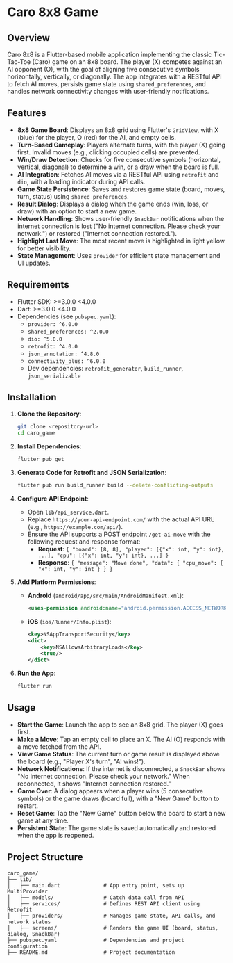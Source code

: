 # Caro 8x8 Game

## Overview
Caro 8x8 is a Flutter-based mobile application implementing the classic Tic-Tac-Toe (Caro) game on an 8x8 board. The player (X) competes against an AI opponent (O), with the goal of aligning five consecutive symbols horizontally, vertically, or diagonally. The app integrates with a RESTful API to fetch AI moves, persists game state using `shared_preferences`, and handles network connectivity changes with user-friendly notifications.

## Features
- **8x8 Game Board**: Displays an 8x8 grid using Flutter's `GridView`, with X (blue) for the player, O (red) for the AI, and empty cells.
- **Turn-Based Gameplay**: Players alternate turns, with the player (X) going first. Invalid moves (e.g., clicking occupied cells) are prevented.
- **Win/Draw Detection**: Checks for five consecutive symbols (horizontal, vertical, diagonal) to determine a win, or a draw when the board is full.
- **AI Integration**: Fetches AI moves via a RESTful API using `retrofit` and `dio`, with a loading indicator during API calls.
- **Game State Persistence**: Saves and restores game state (board, moves, turn, status) using `shared_preferences`.
- **Result Dialog**: Displays a dialog when the game ends (win, loss, or draw) with an option to start a new game.
- **Network Handling**: Shows user-friendly `SnackBar` notifications when the internet connection is lost ("No internet connection. Please check your network.") or restored ("Internet connection restored.").
- **Highlight Last Move**: The most recent move is highlighted in light yellow for better visibility.
- **State Management**: Uses `provider` for efficient state management and UI updates.

## Requirements
- Flutter SDK: >=3.0.0 <4.0.0
- Dart: >=3.0.0 <4.0.0
- Dependencies (see `pubspec.yaml`):
    - `provider: ^6.0.0`
    - `shared_preferences: ^2.0.0`
    - `dio: ^5.0.0`
    - `retrofit: ^4.0.0`
    - `json_annotation: ^4.8.0`
    - `connectivity_plus: ^6.0.0`
    - Dev dependencies: `retrofit_generator`, `build_runner`, `json_serializable`

## Installation
1. **Clone the Repository**:
   ```bash
   git clone <repository-url>
   cd caro_game
   ```

2. **Install Dependencies**:
   ```bash
   flutter pub get
   ```

3. **Generate Code for Retrofit and JSON Serialization**:
   ```bash
   flutter pub run build_runner build --delete-conflicting-outputs
   ```

4. **Configure API Endpoint**:
    - Open `lib/api_service.dart`.
    - Replace `https://your-api-endpoint.com/` with the actual API URL (e.g., `https://example.com/api/`).
    - Ensure the API supports a POST endpoint `/get-ai-move` with the following request and response format:
        - **Request**: `{ "board": [8, 8], "player": [{"x": int, "y": int}, ...], "cpu": [{"x": int, "y": int}, ...] }`
        - **Response**: `{ "message": "Move done", "data": { "cpu_move": { "x": int, "y": int } } }`

5. **Add Platform Permissions**:
    - **Android** (`android/app/src/main/AndroidManifest.xml`):
      ```xml
      <uses-permission android:name="android.permission.ACCESS_NETWORK_STATE"/>
      ```
    - **iOS** (`ios/Runner/Info.plist`):
      ```xml
      <key>NSAppTransportSecurity</key>
      <dict>
          <key>NSAllowsArbitraryLoads</key>
          <true/>
      </dict>
      ```

6. **Run the App**:
   ```bash
   flutter run
   ```

## Usage
- **Start the Game**: Launch the app to see an 8x8 grid. The player (X) goes first.
- **Make a Move**: Tap an empty cell to place an X. The AI (O) responds with a move fetched from the API.
- **View Game Status**: The current turn or game result is displayed above the board (e.g., "Player X's turn", "AI wins!").
- **Network Notifications**: If the internet is disconnected, a `SnackBar` shows "No internet connection. Please check your network." When reconnected, it shows "Internet connection restored."
- **Game Over**: A dialog appears when a player wins (5 consecutive symbols) or the game draws (board full), with a "New Game" button to restart.
- **Reset Game**: Tap the "New Game" button below the board to start a new game at any time.
- **Persistent State**: The game state is saved automatically and restored when the app is reopened.

## Project Structure
```
caro_game/
├── lib/
│   ├── main.dart              # App entry point, sets up MultiProvider
│   ├── models/                # Catch data call from API
│   ├── services/              # Defines REST API client using Retrofit
│   ├── providers/             # Manages game state, API calls, and network status
│   ├── screens/               # Renders the game UI (board, status, dialog, SnackBar)
├── pubspec.yaml               # Dependencies and project configuration
├── README.md                  # Project documentation
```
